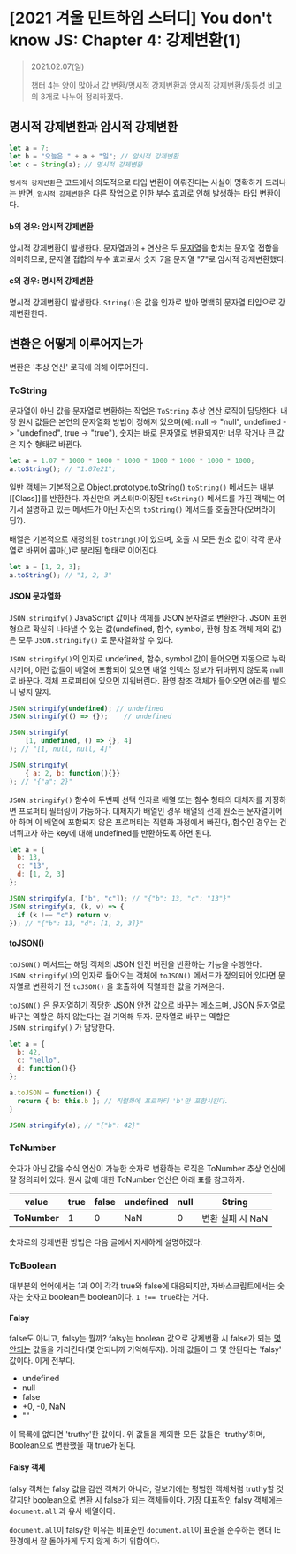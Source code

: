 # [2021 겨울 민트하임 스터디] You don't know JS: Chapter 4: 강제변환(1)

> 2021.02.07(일)
>
> 챕터 4는 양이 많아서 값 변환/명시적 강제변환과 암시적 강제변환/동등성 비교의 3개로 나누어 정리하겠다.

## 명시적 강제변환과 암시적 강제변환

```js
let a = 7;
let b = "오늘은 " + a + "일"; // 암시적 강제변환
let c = String(a); // 명시적 강제변환
```

`명시적 강제변환`은 코드에서 의도적으로 타입 변환이 이뤄진다는 사실이 명확하게 드러나는 반면, `암시적 강제변환`은 다른 작업으로 인한 부수 효과로 인해 발생하는 타입 변환이다.

#### b의 경우: 암시적 강제변환

암시적 강제변환이 발생한다. 문자열과의 `+` 연산은 두 <u>문자열</u>을 합치는 문자열 접합을 의미하므로, 문자열 접합의 부수 효과로서 숫자 7을 문자열 "7"로 암시적 강제변환했다.

#### c의 경우: 명시적 강제변환

명시적 강제변환이 발생한다. `String()`은 값을 인자로 받아 명백히 문자열 타입으로 강제변환한다.



## 변환은 어떻게 이루어지는가

변환은 '추상 연산' 로직에 의해 이루어진다. 

### ToString

문자열이 아닌 값을 문자열로 변환하는 작업은 `ToString` 추상 연산 로직이 담당한다. 내장 원시 값들은 본연의 문자열화 방법이 정해져 있으며(예: null -> "null", undefined -> "undefined", true -> "true"), 숫자는 바로 문자열로 변환되지만 너무 작거나 큰 값은 지수 형태로 바뀐다.

```js
let a = 1.07 * 1000 * 1000 * 1000 * 1000 * 1000 * 1000 * 1000;
a.toString(); // "1.07e21";
```



일반 객체는 기본적으로 Object.prototype.toString() `toString()` 메서드는 내부 [[Class]]를 반환한다. 자신만의 커스터마이징된 `toString()` 메서드를 가진 객체는 여기서 설명하고 있는 메서드가 아닌 자신의 `toString()` 메서드를 호출한다(오버라이딩?).

배열은 기본적으로 재정의된 `toString()`이 있으며, 호출 시 모든 원소 값이 각각 문자열로 바뀌어 콤마(,)로 분리된 형태로 이어진다.

```js
let a = [1, 2, 3];
a.toString(); // "1, 2, 3"
```



#### JSON 문자열화

`JSON.stringify()` JavaScript 값이나 객체를 JSON 문자열로 변환한다. JSON 표현형으로 확실히 나타낼 수 있는 값(undefined, 함수, symbol, 환형 참조 객체 제외 값)은 모두 `JSON.stringify()` 로 문자열화할 수 있다.

`JSON.stringify()`의 인자로 undefined, 함수, symbol 값이 들어오면 자동으로 누락시키며, 이런 값들이 배열에 포함되어 있으면 배열 인덱스 정보가 뒤바뀌지 않도록 null로 바꾼다. 객체 프로퍼티에 있으면 지워버린다. 환영 참조 객체가 들어오면 에러를 뱉으니 넣지 말자.

```js
JSON.stringify(undefined); // undefined
JSON.stringify(() => {});	 // undefined

JSON.stringify(
	[1, undefined, () => {}, 4]
); // "[1, null, null, 4]"

JSON.stringify(
	{ a: 2, b: function(){}}
); // "{"a": 2}"
```

`JSON.stringify()` 함수에 두번째 선택 인자로 배열 또는 함수 형태의 대체자를 지정하면 프로퍼티 필터링이 가능하다. 대체자가 배열인 경우 배열의 전체 원소는 문자열이어야 하며 이 배열에 포함되지 않은 프로퍼티는 직렬화 과정에서 빠진다,.함수인 경우는 건너뛰고자 하는 key에 대해 undefined를 반환하도록 하면 된다.

```js
let a = {
  b: 13,
  c: "13",
  d: [1, 2, 3]
};

JSON.stringify(a, ["b", "c"]); // "{"b": 13, "c": "13"}"
JSON.stringify(a, (k, v) => {
  if (k !== "c") return v;
}); // "{"b": 13, "d": [1, 2, 3]}"
```





#### toJSON()

`toJSON()` 메서드는 해당 객체의 JSON 안전 버전을 반환하는 기능을 수행한다. `JSON.stringify()`의 인자로 들어오는 객체에 `toJSON()` 메서드가 정의되어 있다면 문자열로 변환하기 전 `toJSON()` 을 호출하여 직렬화한 값을 가져온다.

`toJSON()` 은 문자열하기 적당한 JSON 안전 값으로 바꾸는 메소드며, JSON 문자열로 바꾸는 역할은 하지 않는다는 걸 기억해 두자. 문자열로 바꾸는 역할은 `JSON.stringify()` 가 담당한다.

```js
let a = {
  b: 42,
  c: "hello",
  d: function(){}
};

a.toJSON = function() {
  return { b: this.b }; // 직렬화에 프로퍼티 'b'만 포함시킨다.
}

JSON.stringify(a); // "{"b": 42}"
```





### ToNumber

숫자가 아닌 값을 수식 연산이 가능한 숫자로 변환하는 로직은 ToNumber 추상 연산에 잘 정의되어 있다. 원시 값에 대한 ToNumber 연산은 아래 표를 참고하자.

| value        | true | false | undefined | null | String           |
| ------------ | ---- | ----- | --------- | ---- | ---------------- |
| **ToNumber** | 1    | 0     | NaN       | 0    | 변환 실패 시 NaN |

숫자로의 강제변환 방법은 다음 글에서 자세하게 설명하겠다.



### ToBoolean

대부분의 언어에서는 1과 0이 각각 true와 false에 대응되지만, 자바스크립트에서는 숫자는 숫자고 boolean은 boolean이다. `1 !== true`라는 거다.

#### Falsy

false도 아니고, falsy는 뭘까? falsy는 boolean 값으로 강제변환 시 false가 되는 <u>몇 안되는</u> 값들을 가리킨다(몇 안되니까 기억해두자). 아래 값들이 그 몇 안된다는 'falsy' 값이다. 이게 전부다.

- undefined
- null
- false
- +0, -0, NaN
- ""

이 목록에 없다면 'truthy'한 값이다. 위 값들을 제외한 모든 값들은 'truthy'하며, Boolean으로 변환했을 때 true가 된다.



#### Falsy 객체

falsy 객체는 falsy 값을 감싼 객체가 아니라, 겉보기에는 평범한 객체처럼 truthy할 것 같지만 boolean으로 변환 시 false가 되는 객체들이다. 가장 대표적인 falsy 객체에는 `document.all` 과 유사 배열이다. 

`document.all`이 falsy한 이유는 비표준인 `document.all`이 표준을 준수하는 현대 IE 환경에서 잘 돌아가게 두지 않게 하기 위함이다.


